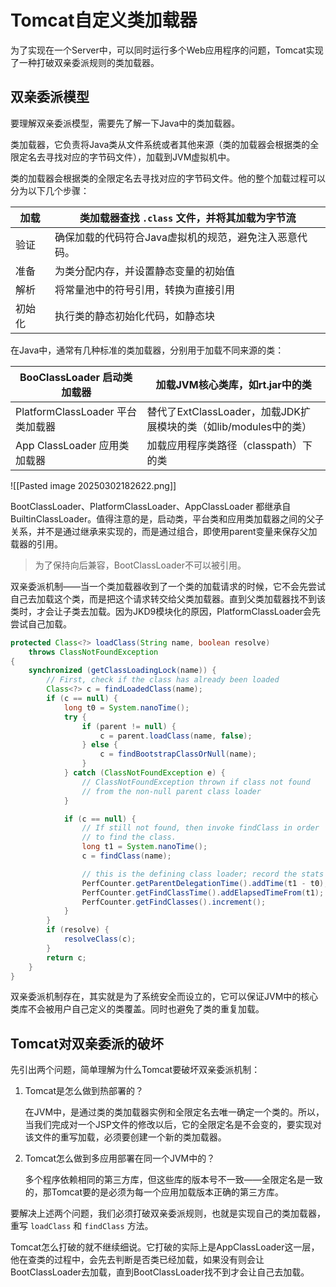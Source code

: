 # Tomcat自定义类加载器

为了实现在一个Server中，可以同时运行多个Web应用程序的问题，Tomcat实现了一种打破双亲委派规则的类加载器。

## 双亲委派模型

要理解双亲委派模型，需要先了解一下Java中的类加载器。

类加载器，它负责将Java类从文件系统或者其他来源（类的加载器会根据类的全限定名去寻找对应的字节码文件），加载到JVM虚拟机中。

类的加载器会根据类的全限定名去寻找对应的字节码文件。他的整个加载过程可以分为以下几个步骤：

| 加载   | 类加载器查找 `.class` 文件，并将其加载为字节流         |
| ------ | ------------------------------------------------------ |
| 验证   | 确保加载的代码符合Java虚拟机的规范，避免注入恶意代码。 |
| 准备   | 为类分配内存，并设置静态变量的初始值                   |
| 解析   | 将常量池中的符号引用，转换为直接引用                   |
| 初始化 | 执行类的静态初始化代码，如静态块                       |

在Java中，通常有几种标准的类加载器，分别用于加载不同来源的类：

| BooClassLoader 启动类加载器      | 加载JVM核心类库，如rt.jar中的类                                  |
| -------------------------------- | ---------------------------------------------------------------- |
| PlatformClassLoader 平台类加载器 | 替代了ExtClassLoader，加载JDK扩展模块的类（如lib/modules中的类） |
| App ClassLoader 应用类加载器     | 加载应用程序类路径（classpath）下的类                            |

![[Pasted image 20250302182622.png]]

BootClassLoader、PlatformClassLoader、AppClassLoader 都继承自BuiltinClassLoader。值得注意的是，启动类，平台类和应用类加载器之间的父子关系，并不是通过继承来实现的，而是通过组合，即使用parent变量来保存父加载器的引用。

> 为了保持向后兼容，BootClassLoader不可以被引用。

双亲委派机制——当一个类加载器收到了一个类的加载请求的时候，它不会先尝试自己去加载这个类，而是把这个请求转交给父类加载器。直到父类加载器找不到该类时，才会让子类去加载。因为JKD9模块化的原因，PlatformClassLoader会先尝试自己加载。

```java
protected Class<?> loadClass(String name, boolean resolve)
	throws ClassNotFoundException
{
	synchronized (getClassLoadingLock(name)) {
		// First, check if the class has already been loaded
		Class<?> c = findLoadedClass(name);
		if (c == null) {
			long t0 = System.nanoTime();
			try {
				if (parent != null) {
					c = parent.loadClass(name, false);
				} else {
					c = findBootstrapClassOrNull(name);
				}
			} catch (ClassNotFoundException e) {
				// ClassNotFoundException thrown if class not found
				// from the non-null parent class loader
			}

			if (c == null) {
				// If still not found, then invoke findClass in order
				// to find the class.
				long t1 = System.nanoTime();
				c = findClass(name);

				// this is the defining class loader; record the stats
				PerfCounter.getParentDelegationTime().addTime(t1 - t0);
				PerfCounter.getFindClassTime().addElapsedTimeFrom(t1);
				PerfCounter.getFindClasses().increment();
			}
		}
		if (resolve) {
			resolveClass(c);
		}
		return c;
	}
}
```

双亲委派机制存在，其实就是为了系统安全而设立的，它可以保证JVM中的核心类库不会被用户自己定义的类覆盖。同时也避免了类的重复加载。

## Tomcat对双亲委派的破坏

先引出两个问题，简单理解为什么Tomcat要破坏双亲委派机制：

1. Tomcat是怎么做到热部署的？

   在JVM中，是通过类的类加载器实例和全限定名去唯一确定一个类的。所以，当我们完成对一个JSP文件的修改以后，它的全限定名是不会变的，要实现对该文件的重写加载，必须要创建一个新的类加载器。

2. Tomcat怎么做到多应用部署在同一个JVM中的？

   多个程序依赖相同的第三方库，但这些库的版本号不一致——全限定名是一致的，那Tomcat要的是必须为每一个应用加载版本正确的第三方库。

要解决上述两个问题，我们必须打破双亲委派规则，也就是实现自己的类加载器，重写 `loadClass` 和 `findClass` 方法。

Tomcat怎么打破的就不继续细说。它打破的实际上是AppClassLoader这一层，他在查类的过程中，会先去判断是否类已经加载，如果没有则会让BootClassLoader去加载，直到BootClassLoader找不到才会让自己去加载。

